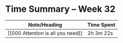 # Time Summary – Week 32

| Note/Heading | Time Spent |
|--------------|------------|
| [[000 Attention is all you need]] | 2h 3m 22s |

